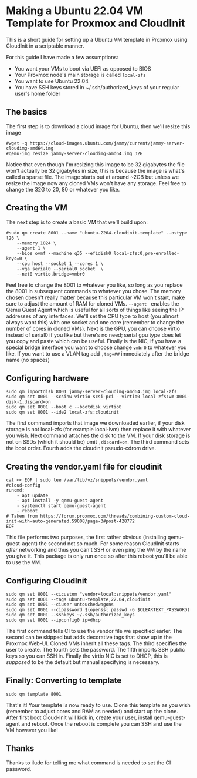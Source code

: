 # Making a Ubuntu 22.04 VM Template for Proxmox and CloudInit

This is a short guide for setting up a Ubuntu VM template in Proxmox using CloudInit in a scriptable manner.

For this guide I have made a few assumptions:

* You want your VMs to boot via UEFI as opposed to BIOS
* Your Proxmox node's main storage is called `local-zfs`
* You want to use Ubuntu 22.04
* You have SSH keys stored in ~/.ssh/authorized_keys of your regular user's home folder

## The basics

The first step is to download a cloud image for Ubuntu, then we'll resize this image

    #wget -q https://cloud-images.ubuntu.com/jammy/current/jammy-server-cloudimg-amd64.img
    #qemu-img resize jammy-server-cloudimg-amd64.img 32G

Notice that even though I'm resizing this image to be 32 gigabytes the file won't actually be 32 gigabytes in size, this is because the image is what's called a sparse file. The image starts out at around ~2GB but unless we resize the image now any cloned VMs won't have any storage. Feel free to change the 32G to 20, 80 or whatever you like.

## Creating the VM

The next step is to create a basic VM that we'll build upon:

    #sudo qm create 8001 --name "ubuntu-2204-cloudinit-template" --ostype l26 \
        --memory 1024 \
        --agent 1 \
        --bios ovmf --machine q35 --efidisk0 local-zfs:0,pre-enrolled-keys=0 \
        --cpu host --socket 1 --cores 1 \
        --vga serial0 --serial0 socket  \
        --net0 virtio,bridge=vmbr0

Feel free to change the 8001 to whatever you like, so long as you replace the 8001 in subsequent commands to whatever you chose. The memory chosen doesn't really matter because this particular VM won't start, make sure to adjust the amount of RAM for cloned VMs. `--agent ` enables the Qemu Guest Agent which is useful for all sorts of things like seeing the IP addresses of any interfaces. We'll set the CPU type to host (you almost always want this) with one socket and one core (remember to change the number of cores in cloned VMs). Next is the GPU, you can choose virtio instead of serial0 if you like but there's no need; serial gpu type does let you copy and paste which can be useful. Finally is the NIC, if you have a special bridge interface you want to choose change `vmbr0` to whatever you like. If you want to use a VLAN tag add `,tag=##` immediately after the bridge name (no spaces)

## Configuring hardware

    sudo qm importdisk 8001 jammy-server-cloudimg-amd64.img local-zfs
    sudo qm set 8001 --scsihw virtio-scsi-pci --virtio0 local-zfs:vm-8001-disk-1,discard=on
    sudo qm set 8001 --boot c --bootdisk virtio0
    sudo qm set 8001 --ide2 local-zfs:cloudinit

The first command imports that image we downloaded earlier, if your disk storage is not local-zfs (for example local-lvm) then replace it with whatever you wish. Next command attaches the disk to the VM. If your disk storage is not on SSDs (which it should be) omit `,discard=on`. The third command sets the boot order. Fourth adds the cloudinit pseudo-cdrom drive.

## Creating the vendor.yaml file for cloudinit

    cat << EOF | sudo tee /var/lib/vz/snippets/vendor.yaml
    #cloud-config
    runcmd:
        - apt update
        - apt install -y qemu-guest-agent
        - systemctl start qemu-guest-agent
        - reboot
    # Taken from https://forum.proxmox.com/threads/combining-custom-cloud-init-with-auto-generated.59008/page-3#post-428772
    EOF

This file performs two purposes, the first rather obvious (installing qemu-guest-agent) the second not so much. For some reason CloudInit starts *after* networking and thus you can't SSH or even ping the VM by the name you give it. This package is only run once so after this reboot you'll be able to use the VM.

## Configuring CloudInit

    sudo qm set 8001 --cicustom "vendor=local:snippets/vendor.yaml"
    sudo qm set 8001 --tags ubuntu-template,22.04,cloudinit
    sudo qm set 8001 --ciuser untouchedwagons
    sudo qm set 8001 --cipassword $(openssl passwd -6 $CLEARTEXT_PASSWORD)
    sudo qm set 8001 --sshkeys ~/.ssh/authorized_keys
    sudo qm set 8001 --ipconfig0 ip=dhcp

The first command tells CI to use the vendor file we specified earler. The second can be skipped but adds decorative tags that show up in the Proxmox Web-UI. Cloned VMs inherit all these tags. The third specifies the user to create. The fourth sets the password. The fifth imports SSH public keys so you can SSH in. Finally the virtio NIC is set to DHCP, this is *supposed* to be the default but manual specifying is necessary.

## Finally: Converting to template

    sudo qm template 8001

That's it! Your template is now ready to use. Clone this template as you wish (remember to adjust cores and RAM as needed) and start up the clone. After first boot Cloud-Init will kick in, create your user, install qemu-guest-agent and reboot. Once the reboot is complete you can SSH and use the VM however you like!

## Thanks

Thanks to ilude for telling me what command is needed to set the CI password.
